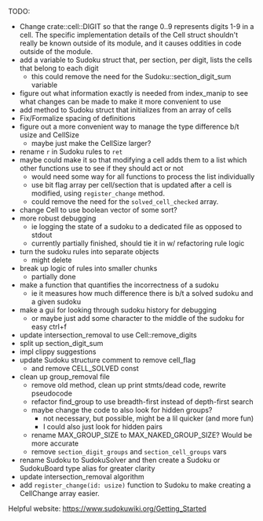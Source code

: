 TODO:
- Change crate::cell::DIGIT so that the range 0..9 represents digits 1-9 in
  a cell.
  The specific implementation details of the Cell struct shouldn't really
  be known outside of its module, and it causes oddities in code outside of
  the module.
- add a variable to Sudoku struct that, per section, per digit,
  lists the cells that belong to each digit
  - this could remove the need for the Sudoku::section_digit_sum variable
- figure out what information exactly is needed from index_manip
  to see what changes can be made to make it more convenient to use
- add method to Sudoku struct that initializes from an array of cells
- Fix/Formalize spacing of definitions
- figure out a more convenient way to manage the type difference b/t
  usize and CellSize
  - maybe just make the CellSize larger?
- rename `r` in Sudoku rules to `ret`
- maybe could make it so that modifying a cell adds them to a list
  which other functions use to see if they should act or not
  - would need some way for all functions to process the list individually
  - use bit flag array per cell/section that is updated after a cell is
    modified, using `register_change` method.
  - could remove the need for the `solved_cell_checked` array.
- change Cell to use boolean vector of some sort?
- more robust debugging
  - ie logging the state of a sudoku to a dedicated file as opposed to stdout
  - currently partially finished, should tie it in w/ refactoring rule logic
- turn the sudoku rules into separate objects
  - might delete
- break up logic of rules into smaller chunks
  - partially done
- make a function that quantifies the incorrectness of a sudoku
  - ie it measures how much difference there is b/t a solved sudoku and a given sudoku
- make a gui for looking through sudoku history for debugging
  - or maybe just add some character to the middle of the sudoku for easy ctrl+f
- update intersection_removal to use Cell::remove_digits
- split up section_digit_sum
- impl clippy suggestions
- update Sudoku structure comment to remove cell_flag
  - and remove CELL_SOLVED const
- clean up group_removal file
  - remove old method, clean up print stmts/dead code, rewrite pseudocode
  - refactor find_group to use breadth-first instead of depth-first search
  - maybe change the code to also look for hidden groups?
    - not necessary, but possible, might be a lil quicker (and more fun)
    - I could also just look for hidden pairs
  - rename MAX_GROUP_SIZE to MAX_NAKED_GROUP_SIZE? Would be more accurate
  - remove `section_digit_groups` and `section_cell_groups` vars
- rename Sudoku to SudokuSolver and then create a Sudoku or SudokuBoard type
  alias for greater clarity
- update intersection_removal algorithm
- add `register_change(id: usize)` function to Sudoku to make creating a
  CellChange array easier.



Helpful website:
https://www.sudokuwiki.org/Getting_Started
